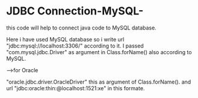 # JDBC Connection-MySQL-
this code will help to connect java code to MySQL database.

Here i have used MySQL database so i write url "jdbc:mysql://localhost:3306/" according to it. 
I passed "com.mysql.jdbc.Driver" as argument in Class.forName() also according to MySQL.

-->for Oracle 

"oracle.jdbc.driver.OracleDriver" this as argument of Class.forName().
and url "jdbc:oracle:thin:@localhost:1521:xe" in this formate.

